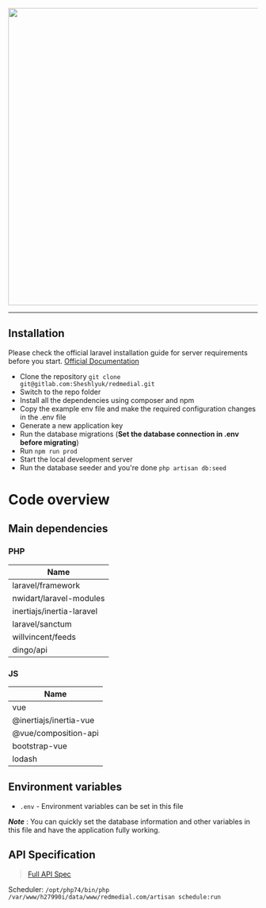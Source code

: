 <p align="center"><img src="https://redmedial.com/dist/img/logo.svg" width="600"></p>

----------

## Installation

Please check the official laravel installation guide for server requirements before you start.
[Official Documentation](https://laravel.com/docs/master)

- Clone the repository `git clone git@gitlab.com:Sheshlyuk/redmedial.git`
- Switch to the repo folder
- Install all the dependencies using composer and npm
- Copy the example env file and make the required configuration changes in the .env file
- Generate a new application key
- Run the database migrations (**Set the database connection in .env before migrating**)
- Run `npm run prod`
- Start the local development server
- Run the database seeder and you're done `php artisan db:seed`

# Code overview

## Main dependencies

### PHP

Name | 
--- | 
laravel/framework | 
nwidart/laravel-modules | 
inertiajs/inertia-laravel | 
laravel/sanctum|
willvincent/feeds|
dingo/api|

### JS

Name | 
--- | 
vue |
@inertiajs/inertia-vue |
@vue/composition-api |
bootstrap-vue |
lodash |

## Environment variables

- `.env` - Environment variables can be set in this file

***Note*** : You can quickly set the database information and other variables in this file and have the application
fully working.

## API Specification

> [Full API Spec](https://api.redmedial.com/apidoc/)

Scheduler: <code>/opt/php74/bin/php /var/www/h27990i/data/www/redmedial.com/artisan schedule:run</code>
